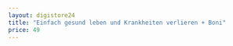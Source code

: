 ```yaml
---
layout: digistore24
title: "Einfach gesund leben und Krankheiten verlieren + Boni"
price: 49
---
```

